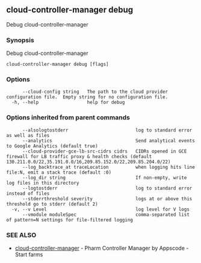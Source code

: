 ## cloud-controller-manager debug

Debug cloud-controller-manager

### Synopsis

Debug cloud-controller-manager

```
cloud-controller-manager debug [flags]
```

### Options

```
      --cloud-config string   The path to the cloud provider configuration file.  Empty string for no configuration file.
  -h, --help                  help for debug
```

### Options inherited from parent commands

```
      --alsologtostderr                         log to standard error as well as files
      --analytics                               Send analytical events to Google Analytics (default true)
      --cloud-provider-gce-lb-src-cidrs cidrs   CIDRs opened in GCE firewall for LB traffic proxy & health checks (default 130.211.0.0/22,35.191.0.0/16,209.85.152.0/22,209.85.204.0/22)
      --log_backtrace_at traceLocation          when logging hits line file:N, emit a stack trace (default :0)
      --log_dir string                          If non-empty, write log files in this directory
      --logtostderr                             log to standard error instead of files
      --stderrthreshold severity                logs at or above this threshold go to stderr (default 2)
  -v, --v Level                                 log level for V logs
      --vmodule moduleSpec                      comma-separated list of pattern=N settings for file-filtered logging
```

### SEE ALSO

* [cloud-controller-manager](cloud-controller-manager.md)	 - Pharm Controller Manager by Appscode - Start farms

